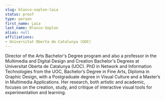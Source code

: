 ```yaml
---
slug: blasco-soplon-laia
status: proof
type: person
first_name: Laia
last_name: Blasco-Soplon
alias: null
affiliations:
- Universitat Oberta de Catalunya (UOC)
---
```


Director of the Arts Bachelor's Degree program and also a professor in the Multimedia and Digital Design and Creation Bachelor's Degrees at Universitat Oberta de Catalunya (UOC). PhD in Network and Information Technologies from the UOC, Bachelor’s Degree in Fine Arts, Diploma in Graphic Design, with a Postgraduate degree in Visual Culture and a Master’s in Multimedia Applications. Her research, both artistic and academic, focuses on the creation, study, and critique of interactive visual tools for experimentation and learning.

